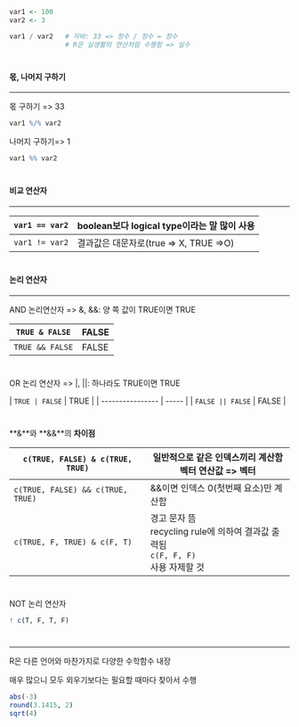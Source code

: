 ``` r
var1 <- 100
var2 <- 3

var1 / var2   # 자바: 33 => 정수 / 정수 = 정수     
              # R은 실생활의 연산처럼 수행함 => 실수
```

 #

#### 몫, 나머지 구하기

---

몫 구하기 => 33

```R
var1 %/% var2
```

나머지  구하기=> 1

```R
var1 %% var2
```

 #

#### 비교 연산자

---

| `var1 == var2` | boolean보다 logical type이라는 말 많이 사용 |
| -------------- | ------------------------------------------- |
| `var1 != var2` | 결과값은 대문자로(true => X, TRUE =>O)      |

 #

#### 논리 연산자

---

AND 논리연산자 => &, &&: 양 쪽 값이 TRUE이면 TRUE

| `TRUE & FALSE`  | FALSE |
| --------------- | ----- |
| `TRUE && FALSE` | FALSE |

 #

OR 논리 연산자 => |, ||: 하나라도 TRUE이면 TRUE

| `TRUE | FALSE`   | TRUE  |
| ---------------- | ----- |
| `FALSE || FALSE` | FALSE |

 #

**&**와 **&&**의 **차이점**

| `c(TRUE, FALSE) & c(TRUE, TRUE)` | 일반적으로 같은 인덱스끼리 계산함     <br />벡터 연산값  => 벡터 |
| ------------------------------- | ---------------------------------------------------------- |
| `c(TRUE, FALSE) && c(TRUE, TRUE)` | &&이면 인덱스 0(첫번째 요소)만 계산함                      |
| `c(TRUE, F, TRUE) & c(F, T)` | 경고 문자 뜸 <br /> recycling rule에 의하여 결과값 출력됨<br />`c(F, F, F)`  <br />사용 자제할 것 |

#


NOT 논리 연산자

```r
! c(T, F, T, F)
```

 #

---

R은 다른 언어와 마찬가지로 다양한 수학함수 내장

매우 많으니 모두 외우기보다는 필요할 때마다 찾아서 수행

```r
abs(-3)
round(3.1415, 2)
sqrt(4)
```



